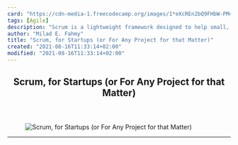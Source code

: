 ```yaml
---
card: "https://cdn-media-1.freecodecamp.org/images/1*eXcREn2bQ9FHbW-PM4rP9g.jpeg"
tags: [Agile]
description: "Scrum is a lightweight framework designed to help small, clos"
author: "Milad E. Fahmy"
title: "Scrum, for Startups (or For Any Project for that Matter)"
created: "2021-08-16T11:33:14+02:00"
modified: "2021-08-16T11:33:14+02:00"
---
```

<div class="site-wrapper">
<main id="site-main" class="site-main outer">
<div class="inner">
<article class="post-full post tag-agile tag-startup tag-tech tag-technology tag-entrepreneurship ">
<header class="post-full-header">
<h1 class="post-full-title">Scrum, for Startups (or For Any Project for that Matter)</h1>
</header>
<figure class="post-full-image">
<picture>
<source media="(max-width: 700px)" sizes="1px" srcset="data:image/gif;base64,R0lGODlhAQABAIAAAAAAAP///yH5BAEAAAAALAAAAAABAAEAAAIBRAA7 1w">
<source media="(min-width: 701px)" sizes="(max-width: 800px) 400px,
(max-width: 1170px) 700px,
1400px" srcset="https://cdn-media-1.freecodecamp.org/images/1*eXcREn2bQ9FHbW-PM4rP9g.jpeg 300w,
https://cdn-media-1.freecodecamp.org/images/1*eXcREn2bQ9FHbW-PM4rP9g.jpeg 600w,
https://cdn-media-1.freecodecamp.org/images/1*eXcREn2bQ9FHbW-PM4rP9g.jpeg 1000w,
https://cdn-media-1.freecodecamp.org/images/1*eXcREn2bQ9FHbW-PM4rP9g.jpeg 2000w">
<img onerror="this.style.display='none'" src="https://cdn-media-1.freecodecamp.org/images/1*eXcREn2bQ9FHbW-PM4rP9g.jpeg" alt="Scrum, for Startups (or For Any Project for that Matter)">
</picture>
</figure>
<section class="post-full-content">
<div class="post-content medium-migrated-article">
</div>
<hr>
</section>
</article>
</div>
</main>
</div>
<!-- Google Tag Manager (noscript) -->
<!-- End Google Tag Manager (noscript) -->
